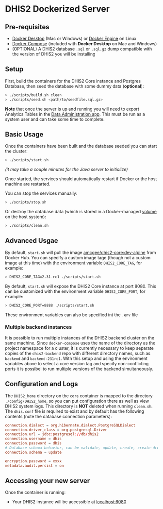 # DHIS2 Dockerized Server

## Pre-requisites

* [Docker Desktop](https://www.docker.com/products/docker-desktop) (Mac or Windows) or [Docker Engine](https://docs.docker.com/install/#supported-platforms) on Linux
* [Docker Compose](https://docs.docker.com/compose/install/) (included with **Docker Desktop** on Mac and Windows)
* (OPTIONAL) A DHIS2 database `.sql` or `.sql.gz` dump compatible with the version of DHIS2 you will be installing

## Setup

First, build the containers for the DHIS2 Core instance and Postgres Database, then seed the database with some dummy data (**optional**):

```bash
> ./scripts/build.sh clean
> ./scripts/seed.sh <path/to/seedfile.sql.gz>
```

**Note** that once the server is up and running you will need to export Analytics Tables in the [Data Administration app](http://localhost:8080/dhis-web-data-administration/index.action#/analytics).  This must be run as a system user and can take some time to complete.

## Basic Usage

Once the containers have been built and the database seeded you can start the cluster:

```bash
> ./scripts/start.sh
```

_(it may take a couple minutes for the Java server to initialize)_

Once started, the services should automatically restart if Docker or the host machine are restarted.

You can stop the services manually:

```bash
> ./scripts/stop.sh
```

Or destroy the database data (which is stored in a Docker-managed [volume](https://docs.docker.com/storage/volumes/) on the host system):

```bash
> ./scripts/clean.sh
```

## Advanced Usgae

By default, `start.sh` will pull the image [amcgee/dhis2-core:dev-alpine](https://hub.docker.com/r/amcgee/dhis2-core/tags/) from Docker Hub.  You can specify a custom image tage (though not a custom image at this time) with the environment variable `DHIS2_CORE_TAG`, for example:

```sh
> DHIS2_CORE_TAG=2.31-rc1 ./scripts/start.sh
```

By default, `start.sh` will expose the DHIS2 Core instance at port 8080.  This can be customized with the environment variable `DHIS2_CORE_PORT`, for example:

```sh
> DHIS2_CORE_PORT=8888 ./scripts/start.sh
```

These environment variables can also be specified int the `.env` file

### Multiple backend instances

It is possible to run multiple instances of the DHIS2 backend cluster on the same machine.  Since `docker-compose` uses the name of the directory as the project namespace for a cluster, it is currently necessary to keep separate copies of the `dhis2-backend` repo with different directory names, such as `backend` and `backend-231rc1`.  With this setup and using the environment variables above to select a core version tag and specify non-conflicting ports it is possibel to run multiple versions of the backend simultaneously.

## Configuration and Logs

The `DHIS2_home` directory on the `core` container is mapped to the directory `./config/DHIS2_home`, so you can put configuration there as well as view DHIS2 system logs.  This directory is **NOT** deleted when running `clean.sh`.  The `dhis.conf` file is required to exist and by default has the following contents (note the database connection parameters):

```conf
connection.dialect = org.hibernate.dialect.PostgreSQLDialect
connection.driver_class = org.postgresql.Driver
connection.url = jdbc:postgresql://db/dhis2
connection.username = dhis
connection.password = dhis
# Database schema behavior, can be validate, update, create, create-drop
connection.schema = update

encryption.password = xxxx
metadata.audit.persist = on
```

## Accessing your new server

Once the container is running:

* Your DHIS2 instance will be accessible at [localhost:8080](http://localhost:8080/)
